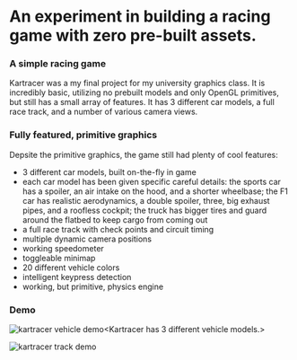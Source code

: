 # An experiment in building a racing game with zero pre-built assets.

### A simple racing game
Kartracer was a my final project for my university graphics class. It is incredibly basic, utilizing no prebuilt models and only OpenGL primitives, but still has a small array of features. It has 3 different car models, a full race track, and a number of various camera views.

### Fully featured, primitive graphics
Depsite the primitive graphics, the game still had plenty of cool features:
* 3 different car models, built on-the-fly in game
* each car model has been given specific careful details: the sports car has a spoiler, an air intake on the hood, and a shorter wheelbase; the F1 car has realistic aerodynamics, a double spoiler, three, big exhaust pipes, and a roofless cockpit; the truck has bigger tires and guard around the flatbed to keep cargo from coming out
* a full race track with check points and circuit timing
* multiple dynamic camera positions
* working speedometer
* toggleable minimap
* 20 different vehicle colors
* intelligent keypress detection
* working, but primitive, physics engine

### Demo
![kartracer vehicle demo](https://github.com/wcarhart/kartracer/blob/master/vehiclesdemo.gif?raw=true)<Kartracer has 3 different vehicle models.>

![kartracer track demo](https://github.com/wcarhart/kartracer/blob/master/trackdemo.gif?raw=true)<Kartracer features a full track with lap timing and minimap functionality.>